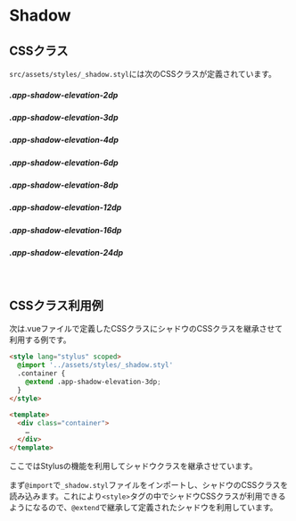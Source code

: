 # Shadow

## CSSクラス

`src/assets/styles/_shadow.styl`には次のCSSクラスが定義されています。

##### .app-shadow-elevation-2dp
<div class="shadow-tag app-shadow-elevation-2dp"></div>

##### .app-shadow-elevation-3dp
<div class="shadow-tag app-shadow-elevation-3dp"></div>

##### .app-shadow-elevation-4dp
<div class="shadow-tag app-shadow-elevation-4dp"></div>

##### .app-shadow-elevation-6dp
<div class="shadow-tag app-shadow-elevation-6dp"></div>

##### .app-shadow-elevation-8dp
<div class="shadow-tag app-shadow-elevation-8dp"></div>

##### .app-shadow-elevation-12dp
<div class="shadow-tag app-shadow-elevation-12dp"></div>

##### .app-shadow-elevation-16dp
<div class="shadow-tag app-shadow-elevation-16dp"></div>

##### .app-shadow-elevation-24dp
<div class="shadow-tag app-shadow-elevation-24dp"></div>

<br>

## CSSクラス利用例

次は.vueファイルで定義したCSSクラスにシャドウのCSSクラスを継承させて利用する例です。

```html
<style lang="stylus" scoped>
  @import '../assets/styles/_shadow.styl'
  .container {
    @extend .app-shadow-elevation-3dp;
  }
</style>

<template>
  <div class="container">
    …
  </div>
</template>
```

ここではStylusの機能を利用してシャドウクラスを継承させています。

まず`@import`で`_shadow.styl`ファイルをインポートし、シャドウのCSSクラスを読み込みます。これにより`<style>`タグの中でシャドウCSSクラスが利用できるようになるので、`@extend`で継承して定義されたシャドウを利用しています。

